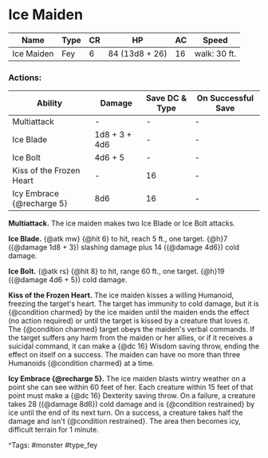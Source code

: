 # Ice Maiden

| Name | Type | CR | HP | AC | Speed |
|------|------|----|----|----|-------|
| Ice Maiden | Fey | 6 | 84 (13d8 + 26) | 16 | walk: 30 ft. |

### Actions:

| Ability | Damage | Save DC & Type | On Successful Save |
|---------|--------|----------------|--------------------|
| Multiattack | - | - | - |
| Ice Blade | 1d8 + 3 + 4d6 | - | - |
| Ice Bolt | 4d6 + 5 | - | - |
| Kiss of the Frozen Heart | - | 16 | - |
| Icy Embrace {@recharge 5} | 8d6 | 16 | - |


**Multiattack.** The ice maiden makes two Ice Blade or Ice Bolt attacks.

**Ice Blade.** {@atk mw} {@hit 6} to hit, reach 5 ft., one target. {@h}7 ({@damage 1d8 + 3}) slashing damage plus 14 ({@damage 4d6}) cold damage.

**Ice Bolt.** {@atk rs} {@hit 8} to hit, range 60 ft., one target. {@h}19 ({@damage 4d6 + 5}) cold damage.

**Kiss of the Frozen Heart.** The ice maiden kisses a willing Humanoid, freezing the target's heart. The target has immunity to cold damage, but it is {@condition charmed} by the ice maiden until the maiden ends the effect (no action required) or until the target is kissed by a creature that loves it. The {@condition charmed} target obeys the maiden's verbal commands. If the target suffers any harm from the maiden or her allies, or if it receives a suicidal command, it can make a {@dc 16} Wisdom saving throw, ending the effect on itself on a success. The maiden can have no more than three Humanoids {@condition charmed} at a time.

**Icy Embrace {@recharge 5}.** The ice maiden blasts wintry weather on a point she can see within 60 feet of her. Each creature within 15 feet of that point must make a {@dc 16} Dexterity saving throw. On a failure, a creature takes 28 ({@damage 8d6}) cold damage and is {@condition restrained} by ice until the end of its next turn. On a success, a creature takes half the damage and isn't {@condition restrained}. The area then becomes icy, difficult terrain for 1 minute.

^Tags: #monster #type_fey